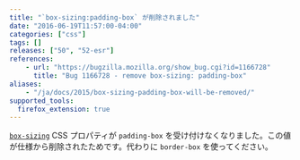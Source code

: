 ```yaml
---
title: "`box-sizing:padding-box` が削除されました"
date: "2016-06-19T11:57:00-04:00"
categories: ["css"]
tags: []
releases: ["50", "52-esr"]
references:
    - url: "https://bugzilla.mozilla.org/show_bug.cgi?id=1166728"
      title: "Bug 1166728 - remove box-sizing: padding-box"
aliases:
    - "/ja/docs/2015/box-sizing-padding-box-will-be-removed/"
supported_tools:
  firefox_extension: true
---
```

[`box-sizing`](https://developer.mozilla.org/docs/Web/CSS/box-sizing) CSS プロパティが `padding-box` を受け付けなくなりました。この値が仕様から削除されたためです。代わりに `border-box` を使ってください。
